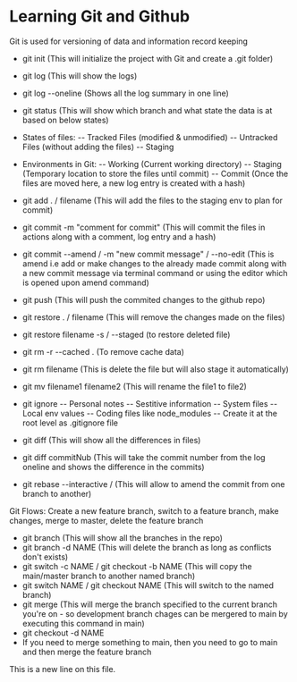 # Learning Git and Github


Git is used for versioning of data and information record keeping

- git init (This will initialize the project with Git and create a .git folder)
- git log (This will show the logs)
- git log --oneline (Shows all the log summary in one line)
- git status (This will show which branch and what state the data is at based on below states)

- States of files:
-- Tracked Files (modified & unmodified)
-- Untracked Files (without adding the files)
-- Staging

- Environments in Git:
-- Working (Current working directory)
-- Staging (Temporary location to store the files until commit)
-- Commit (Once the files are moved here, a new log entry is created with a hash)

- git add . / filename (This will add the files to the staging env to plan for commit)
- git commit -m "comment for commit" (This will commit the files in actions along with a comment, log entry and a hash)
- git commit --amend / -m "new commit message" / --no-edit (This is amend i.e add or make changes to the already made commit along with a new commit message via terminal command or using the editor which is opened upon amend command)
- git push (This will push the commited changes to the github repo)
- git restore . / filename (This will remove the changes made on the files)
- git restore filename -s / --staged (to restore deleted file)
- git rm -r --cached . (To remove cache data)
- git rm filename (This is delete the file but will also stage it automatically)
- git mv filename1 filename2 (This will rename the file1 to file2)


- git ignore 
-- Personal notes
-- Sestitive information
-- System files
-- Local env values 
-- Coding files like node_modules
-- Create it at the root level as .gitignore file


- git diff (This will show all the differences in files)
- git diff commitNub (This will take the commit number from the log oneline and shows the difference in the commits) 
- git rebase --interactive <branch>/<commit> (This will allow to amend the commit from one branch to another)

Git Flows: Create a new feature branch, switch to a feature branch, make changes, merge to master, delete the feature branch
- git branch (This will show all the branches in the repo)
- git branch -d NAME (This will delete the branch as long as conflicts don't exists)
- git switch -c NAME / git checkout -b NAME (This will copy the main/master branch to another named branch)
- git switch NAME / git checkout NAME (This will switch to the named branch)
- git merge <branch> (This will merge the branch specified to the current branch you're on - so development branch chages can be mergered to main by executing this command in main)
- git checkout -d NAME
- If you need to merge something to main, then you need to go to main and then merge the feature branch


This is a new line on this file.